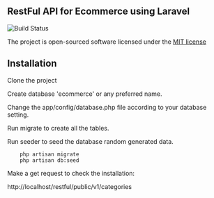 ## RestFul API for Ecommerce using Laravel 

![Build Status](https://travis-ci.org/arrahman/RestFul-API-for-ECommerce.svg?branch=master)

The project is open-sourced software licensed under the [MIT license](http://opensource.org/licenses/MIT)

## Installation

Clone the project

Create database 'ecommerce' or any preferred name.

Change the app/config/database.php file according to your database setting.

Run migrate to create all the tables.

Run seeder to seed the database random generated data.

````
	php artisan migrate
	php artisan db:seed

````

Make a get request to check the installation:

http://localhost/restful/public/v1/categories

